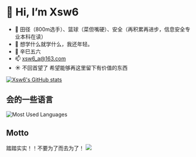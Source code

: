 # 👋 Hi, I’m Xsw6
- 👀 田径（800m选手）、篮球（菜但嘴硬）、安全（再积累再进步，信息安全专业本科在读）
- 🌱 想学什么就学什么，我还年轻。
- 💞️ 辛巳五六
- 📫 xsw6_a@163.com
- :sunny: 不回首望了 希望能够再这里留下有价值的东西
<!---
Xsw6/Xsw6 is a ✨ special ✨ repository because its `README.md` (this file) appears on your GitHub profile.
You can click the Preview link to take a look at your changes.
--->
[![Xsw6's GitHub stats](https://github-readme-stats.vercel.app/api?username=Xsw6&show_icons=true)](https://github.com/anuraghazra/github-readme-stats)

## 会的一些语言
![Most Used Languages](https://github-readme-stats.vercel.app/api/top-langs/?username=Xsw6&theme=dark&layout=compact)




## Motto
踏踏实实！！不要为了而去为了！
![](https://cdn.jsdelivr.net/gh/zx-creat/myblog@master/img/202208081105887.png)

